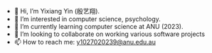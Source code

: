 - 👋 Hi, I’m Yixiang Yin (殷艺翔).
- 👀 I’m interested in computer science, psychology.
- 🌱 I’m currently learning computer science at ANU (2023).
- 💞️ I’m looking to collaborate on working various software projects
- 📫 How to reach me: y1027020239@anu.edu.au

<!---
yixiangyin/yixiangyin is a ✨ special ✨ repository because its `README.md` (this file) appears on your GitHub profile.
You can click the Preview link to take a look at your changes.
--->
